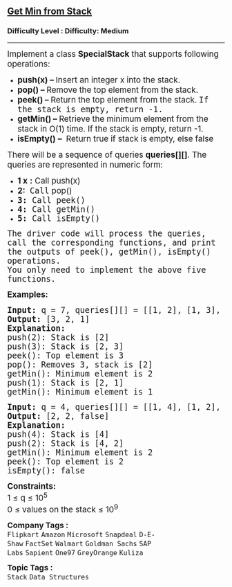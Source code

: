 <h2><a href="https://www.geeksforgeeks.org/problems/get-minimum-element-from-stack/1?page=1&category=Stack&sortBy=submissions">Get Min from Stack</a></h2><h3>Difficulty Level : Difficulty: Medium</h3><hr><div class="problems_problem_content__Xm_eO"><p><span style="font-size: 18.6667px;">Implement a class&nbsp;<strong>SpecialStack</strong>&nbsp;that supports following operations:</span></p>
<ul>
<li style="text-align: left;"><span style="font-size: 18.6667px;"><strong>push(x) –&nbsp;</strong>Insert an integer x into the stack.</span></li>
<li style="text-align: left;"><span style="font-size: 18.6667px;"><strong>pop() –&nbsp;</strong>Remove the top element from the stack.</span></li>
<li style="text-align: left;"><span style="font-size: 18.6667px;"><strong>peek()&nbsp;</strong><strong>–</strong><strong>&nbsp;</strong>Return the top element&nbsp;</span><span style="font-size: 18.6667px;">from the stack.<strong><strong>&nbsp;</strong><span style="font-family: monospace; font-size: 18.6667px; font-weight: 400;">If the stack is empty, return -1.</span></strong></span></li>
<li style="text-align: left;"><span style="font-size: 18.6667px;"><span style="font-size: 18.6667px;"><strong>getMin</strong></span><strong style="font-size: 18.6667px;">() – </strong><span style="font-size: 18.6667px;">Retrieve the minimum element from the stack in O(1) time. If the stack is empty, return -1.</span></span></li>
<li style="text-align: left;"><strong><span style="font-family: -apple-system, BlinkMacSystemFont, 'Segoe UI', Roboto, Oxygen, Ubuntu, Cantarell, 'Open Sans', 'Helvetica Neue', sans-serif; font-size: 18.6667px;">isEmpty()</span></strong><span style="font-size: 18.6667px;">&nbsp;</span><span style="font-size: 18.6667px;"><strong>–&nbsp;</strong></span><span style="font-size: 18.6667px;">&nbsp;R</span><span style="font-size: 18.6667px;">eturn true if stack is empty, else false</span></li>
</ul>
<p><span style="font-size: 14pt;"><span style="font-size: 14pt;">There will be a sequence of queries&nbsp;</span><strong>queries</strong><strong style="font-size: 14pt;">[][]</strong><span style="font-size: 14pt;">. The queries are represented in numeric form:</span></span></p>
<ul>
<li><span style="font-size: 14pt;"><strong>1 x</strong>&nbsp;<strong>:</strong>&nbsp;Call push(x)</span></li>
<li><span style="font-size: 14pt;"><strong>2</strong><strong style="font-size: 14pt;">:</strong><span style="font-size: 14pt;">&nbsp;&nbsp;</span><span style="font-size: 14pt;"><span style="font-family: monospace;">Call</span>&nbsp;pop()</span></span></li>
<li><span style="font-family: monospace;"><span style="font-size: 18.6667px;"><strong>3:&nbsp;</strong>Call peek()</span></span></li>
<li><span style="font-family: monospace;"><span style="font-size: 18.6667px;"><strong>4:</strong> Call getMin()</span></span></li>
<li><span style="font-family: monospace;"><span style="font-size: 18.6667px;"><strong>5:</strong>&nbsp;Call isEmpty()</span></span></li>
</ul>
<p><span style="font-family: monospace;"><span style="font-size: 18.6667px;">The driver code will process the queries, call the corresponding functions, and print the outputs of peek(), getMin(), isEmpty() operations.</span><br></span><span style="font-family: monospace;"><span style="font-size: 18.6667px;">You only need to implement the above five functions.</span></span></p>
<p><span style="font-size: 14pt;"><strong>Examples:</strong></span></p>
<pre><span style="font-size: 14pt;"><strong>Input:</strong> q = 7, queries[][] = [[1, 2], [1, 3], [3], [2], [4], [1, 1], [4]]<strong>
Output: </strong>[3, 2, 1]<strong>
Explanation: </strong>
push(2): Stack is [2]
push(3): Stack is [2, 3]
peek(): Top element is 3
pop(): Removes 3, stack is [2]
getMin(): Minimum element is 2
push(1): Stack is [2, 1]
getMin(): Minimum element is 1</span></pre>
<pre><span style="font-size: 14pt;"><strong style="font-size: 14pt;">Input:</strong><span style="font-size: 14pt;"> q = 4, queries[][] = [[1, 4], [1, 2], [4], [3], [5]]</span><strong style="font-size: 14pt;">
Output: </strong><span style="font-size: 14pt;">[2, 2, false]</span><strong style="font-size: 14pt;">
Explanation: <br></strong><span style="font-size: 18.6667px;">push(4): Stack is [4]
push(2): Stack is [4, 2]</span><span style="font-size: 14pt;"><br></span><span style="font-size: 18.6667px;">getMin(): Minimum element is 2</span><span style="font-size: 14pt;"><br></span><span style="font-size: 18.6667px;">peek(): Top element is 2<br>isEmpty(): false</span></span></pre>
<p><span style="font-size: 14pt;"><strong>Constraints:</strong><br>1 ≤ q ≤ 10<sup>5</sup><br>0 ≤ values on the stack ≤ 10<sup>9</sup></span></p></div><p><span style=font-size:18px><strong>Company Tags : </strong><br><code>Flipkart</code>&nbsp;<code>Amazon</code>&nbsp;<code>Microsoft</code>&nbsp;<code>Snapdeal</code>&nbsp;<code>D-E-Shaw</code>&nbsp;<code>FactSet</code>&nbsp;<code>Walmart</code>&nbsp;<code>Goldman Sachs</code>&nbsp;<code>SAP Labs</code>&nbsp;<code>Sapient</code>&nbsp;<code>One97</code>&nbsp;<code>GreyOrange</code>&nbsp;<code>Kuliza</code>&nbsp;<br><p><span style=font-size:18px><strong>Topic Tags : </strong><br><code>Stack</code>&nbsp;<code>Data Structures</code>&nbsp;